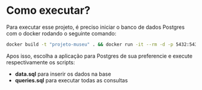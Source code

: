 # Como executar?
Para executar esse projeto, é preciso iniciar o banco de dados Postgres com o docker rodando o seguinte comando:
```sh
docker build -t "projeto-museu" . && docker run -it --rm -d -p 5432:5432 projeto-museu
```
Apos isso, escolha a aplicação para Postgres de sua preferencie e execute respectivamente os scripts:
- **data.sql** para inserir os dados na base
- **queries.sql** para executar todas as consultas